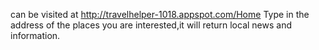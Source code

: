 can be visited at http://travelhelper-1018.appspot.com/Home
Type in the address of the places you are interested,it will return local news and information.
